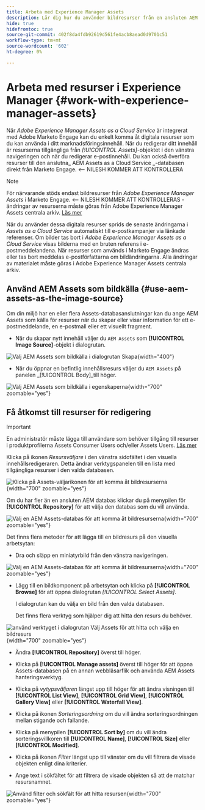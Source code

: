 ```yaml
---
title: Arbeta med Experience Manager Assets
description: Lär dig hur du använder bildresurser från en ansluten AEM Assets-databas när du redigerar innehåll i Adobe Marketo Engage.
hide: true
hidefromtoc: true
source-git-commit: 402f8da4fdb92619d561fe4acb8aead0d9701c51
workflow-type: tm+mt
source-wordcount: '602'
ht-degree: 0%

---
```


# Arbeta med resurser i Experience Manager {#work-with-experience-manager-assets}

När _Adobe Experience Manager Assets as a Cloud Service_ är integrerat med Adobe Marketo Engage kan du enkelt komma åt digitala resurser som du kan använda i ditt marknadsföringsinnehåll. När du redigerar ditt innehåll är resurserna tillgängliga från _[!UICONTROL Assets]_-objektet i den vänstra navigeringen och när du redigerar e-postinnehåll. Du kan också överföra resurser till den anslutna_ AEM Assets as a Cloud Service _-databasen direkt från Marketo Engage. &lt;— NILESH KOMMER ATT KONTROLLERA

>[!NOTE]
>
>För närvarande stöds endast bildresurser från _Adobe Experience Manager Assets_ i Marketo Engage. &lt;— NILESH KOMMER ATT KONTROLLERAS - ändringar av resurserna måste göras från Adobe Experience Manager Assets centrala arkiv. [Läs mer](https://experienceleague.adobe.com/en/docs/experience-manager-cloud-service/content/assets/manage/manage-digital-assets)

När du använder dessa digitala resurser sprids de senaste ändringarna i _Assets as a Cloud Service_ automatiskt till e-postkampanjer via länkade referenser. Om bilder tas bort i _Adobe Experience Manager Assets as a Cloud Service_ visas bilderna med en bruten referens i e-postmeddelandena. När resurser som används i Marketo Engage ändras eller tas bort meddelas e-postförfattarna om bildändringarna. Alla ändringar av materialet måste göras i Adobe Experience Manager Assets centrala arkiv.

## Använd AEM Assets som bildkälla {#use-aem-assets-as-the-image-source}

Om din miljö har en eller flera Assets-databasanslutningar kan du ange AEM Assets som källa för resurser när du skapar eller visar information för ett e-postmeddelande, en e-postmall eller ett visuellt fragment.

* När du skapar nytt innehåll väljer du `AEM Assets` som **[!UICONTROL Image Source]**-objekt i dialogrutan.

![Välj AEM Assets som bildkälla i dialogrutan Skapa](assets/work-with-experience-manager-assets-1.png){width="400"}

* När du öppnar en befintlig innehållsresurs väljer du `AEM Assets` på panelen _[!UICONTROL Body]_till höger.

![Välj AEM Assets som bildkälla i egenskaperna](assets/work-with-experience-manager-assets-2.png){width="700" zoomable="yes"}

## Få åtkomst till resurser för redigering

>[!IMPORTANT]
>
>En administratör måste lägga till användare som behöver tillgång till resurser i produktprofilerna Assets Consumer Users och/eller Assets Users. [Läs mer](https://experienceleague.adobe.com/en/docs/experience-manager-cloud-service/content/security/ims-support#managing-products-and-user-access-in-admin-console)

Klicka på ikonen _Resursväljare_ i den vänstra sidofältet i den visuella innehållsredigeraren. Detta ändrar verktygspanelen till en lista med tillgängliga resurser i den valda databasen.

![Klicka på Assets-väljarikonen för att komma åt bildresurserna](assets/work-with-experience-manager-assets-3.png){width="700" zoomable="yes"}

Om du har fler än en ansluten AEM databas klickar du på menypilen för **[!UICONTROL Repository]** för att välja den databas som du vill använda.

![Välj en AEM Assets-databas för att komma åt bildresurserna](assets/work-with-experience-manager-assets-4.png){width="700" zoomable="yes"}

Det finns flera metoder för att lägga till en bildresurs på den visuella arbetsytan:

* Dra och släpp en miniatyrbild från den vänstra navigeringen.

![Välj en AEM Assets-databas för att komma åt bildresurserna](assets/work-with-experience-manager-assets-5.png){width="700" zoomable="yes"}

* Lägg till en bildkomponent på arbetsytan och klicka på **[!UICONTROL Browse]** för att öppna dialogrutan _[!UICONTROL Select Assets]_.

  I dialogrutan kan du välja en bild från den valda databasen.

  Det finns flera verktyg som hjälper dig att hitta den resurs du behöver.

![använd verktyget i dialogrutan Välj Assets för att hitta och välja en bildresurs](assets/work-with-experience-manager-assets-6.png){width="700" zoomable="yes"}

* Ändra **[!UICONTROL Repository]** överst till höger.

* Klicka på **[!UICONTROL Manage assets]** överst till höger för att öppna Assets-databasen på en annan webbläsarflik och använda AEM Assets hanteringsverktyg.

* Klicka på _vytypsväljaren_ längst upp till höger för att ändra visningen till **[!UICONTROL List View]**, **[!UICONTROL Grid View]**, **[!UICONTROL Gallery View]** eller **[!UICONTROL Waterfall View]**.

* Klicka på ikonen _Sorteringsordning_ om du vill ändra sorteringsordningen mellan stigande och fallande.

* Klicka på menypilen **[!UICONTROL Sort by]** om du vill ändra sorteringsvillkoren till **[!UICONTROL Name]**, **[!UICONTROL Size]** eller **[!UICONTROL Modified]**.

* Klicka på ikonen _Filter_ längst upp till vänster om du vill filtrera de visade objekten enligt dina kriterier.

* Ange text i sökfältet för att filtrera de visade objekten så att de matchar resursnamnet.

![Använd filter och sökfält för att hitta resursen](assets/work-with-experience-manager-assets-7.png){width="700" zoomable="yes"}
